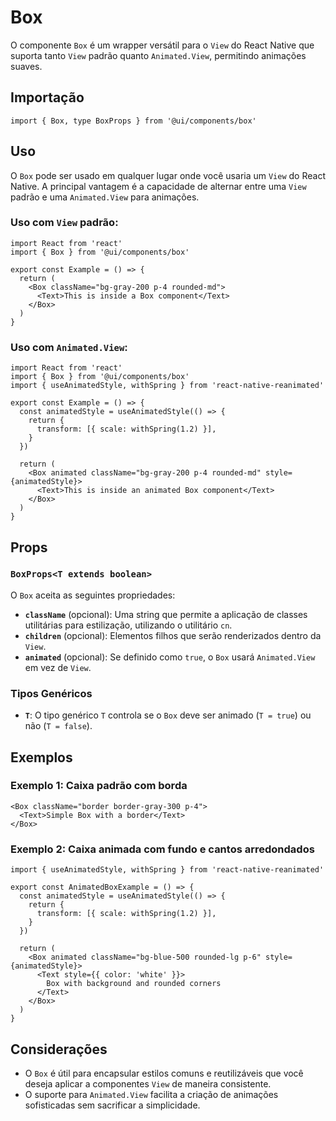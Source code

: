# Box

O componente `Box` é um wrapper versátil para o `View` do React Native que suporta tanto `View` padrão quanto `Animated.View`, permitindo animações suaves.

## Importação

```tsx
import { Box, type BoxProps } from '@ui/components/box'
```

## Uso

O `Box` pode ser usado em qualquer lugar onde você usaria um `View` do React Native. A principal vantagem é a capacidade de alternar entre uma `View` padrão e uma `Animated.View` para animações.

### Uso com `View` padrão:

```tsx
import React from 'react'
import { Box } from '@ui/components/box'

export const Example = () => {
  return (
    <Box className="bg-gray-200 p-4 rounded-md">
      <Text>This is inside a Box component</Text>
    </Box>
  )
}
```

### Uso com `Animated.View`:

```tsx
import React from 'react'
import { Box } from '@ui/components/box'
import { useAnimatedStyle, withSpring } from 'react-native-reanimated'

export const Example = () => {
  const animatedStyle = useAnimatedStyle(() => {
    return {
      transform: [{ scale: withSpring(1.2) }],
    }
  })

  return (
    <Box animated className="bg-gray-200 p-4 rounded-md" style={animatedStyle}>
      <Text>This is inside an animated Box component</Text>
    </Box>
  )
}
```

## Props

### `BoxProps<T extends boolean>`

O `Box` aceita as seguintes propriedades:

- **`className`** (opcional): Uma string que permite a aplicação de classes utilitárias para estilização, utilizando o utilitário `cn`.
- **`children`** (opcional): Elementos filhos que serão renderizados dentro da `View`.
- **`animated`** (opcional): Se definido como `true`, o `Box` usará `Animated.View` em vez de `View`.

### Tipos Genéricos

- **`T`**: O tipo genérico `T` controla se o `Box` deve ser animado (`T = true`) ou não (`T = false`).

## Exemplos

### Exemplo 1: Caixa padrão com borda

```tsx
<Box className="border border-gray-300 p-4">
  <Text>Simple Box with a border</Text>
</Box>
```

### Exemplo 2: Caixa animada com fundo e cantos arredondados

```tsx
import { useAnimatedStyle, withSpring } from 'react-native-reanimated'

export const AnimatedBoxExample = () => {
  const animatedStyle = useAnimatedStyle(() => {
    return {
      transform: [{ scale: withSpring(1.2) }],
    }
  })

  return (
    <Box animated className="bg-blue-500 rounded-lg p-6" style={animatedStyle}>
      <Text style={{ color: 'white' }}>
        Box with background and rounded corners
      </Text>
    </Box>
  )
}
```

## Considerações

- O `Box` é útil para encapsular estilos comuns e reutilizáveis que você deseja aplicar a componentes `View` de maneira consistente.
- O suporte para `Animated.View` facilita a criação de animações sofisticadas sem sacrificar a simplicidade.
